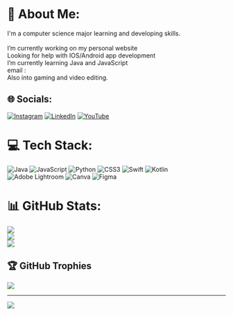 # 💫 About Me:
I'm a computer science major learning and developing skills.<br><br>I’m currently working on my personal website<br>Looking for help with IOS/Android app development<br>I’m currently learning Java and JavaScript<br>email : <br>Also into gaming and video editing.


## 🌐 Socials:
[![Instagram](https://img.shields.io/badge/Instagram-%23E4405F.svg?logo=Instagram&logoColor=white)](https://instagram.com/skyemmanuelr) [![LinkedIn](https://img.shields.io/badge/LinkedIn-%230077B5.svg?logo=linkedin&logoColor=white)](https://linkedin.com/in/https://www.linkedin.com/in/akaash-rayipudi-518192256/) [![YouTube](https://img.shields.io/badge/YouTube-%23FF0000.svg?logo=YouTube&logoColor=white)](https://youtube.com/@https://www.youtube.com/channel/UCWWzKoLGKnmBL_UUEbUhjzQ) 

# 💻 Tech Stack:
![Java](https://img.shields.io/badge/java-%23ED8B00.svg?style=flat-square&logo=java&logoColor=white) ![JavaScript](https://img.shields.io/badge/javascript-%23323330.svg?style=flat-square&logo=javascript&logoColor=%23F7DF1E) ![Python](https://img.shields.io/badge/python-3670A0?style=flat-square&logo=python&logoColor=ffdd54) ![CSS3](https://img.shields.io/badge/css3-%231572B6.svg?style=flat-square&logo=css3&logoColor=white) ![Swift](https://img.shields.io/badge/swift-F54A2A?style=flat-square&logo=swift&logoColor=white) ![Kotlin](https://img.shields.io/badge/kotlin-%230095D5.svg?style=flat-square&logo=kotlin&logoColor=white) ![Adobe Lightroom](https://img.shields.io/badge/Adobe%20Lightroom-31A8FF.svg?style=flat-square&logo=Adobe%20Lightroom&logoColor=white) ![Canva](https://img.shields.io/badge/Canva-%2300C4CC.svg?style=flat-square&logo=Canva&logoColor=white) 	![Figma](https://img.shields.io/badge/figma-%23F24E1E.svg?style=flat-square&logo=figma&logoColor=white)
# 📊 GitHub Stats:
![](https://github-readme-stats.vercel.app/api?username=akaash-emmanuel&theme=bear&hide_border=false&include_all_commits=false&count_private=false)<br/>
![](https://github-readme-streak-stats.herokuapp.com/?user=akaash-emmanuel&theme=bear&hide_border=false)<br/>
![](https://github-readme-stats.vercel.app/api/top-langs/?username=akaash-emmanuel&theme=bear&hide_border=false&include_all_commits=false&count_private=false&layout=compact)

## 🏆 GitHub Trophies
![](https://github-profile-trophy.vercel.app/?username=akaash-emmanuel&theme=tokyonight&no-frame=true&no-bg=true&margin-w=4)

---
[![](https://visitcount.itsvg.in/api?id=akaash-emmanuel&icon=5&color=10)](https://visitcount.itsvg.in)

<!-- Proudly created with GPRM ( https://gprm.itsvg.in ) -->
